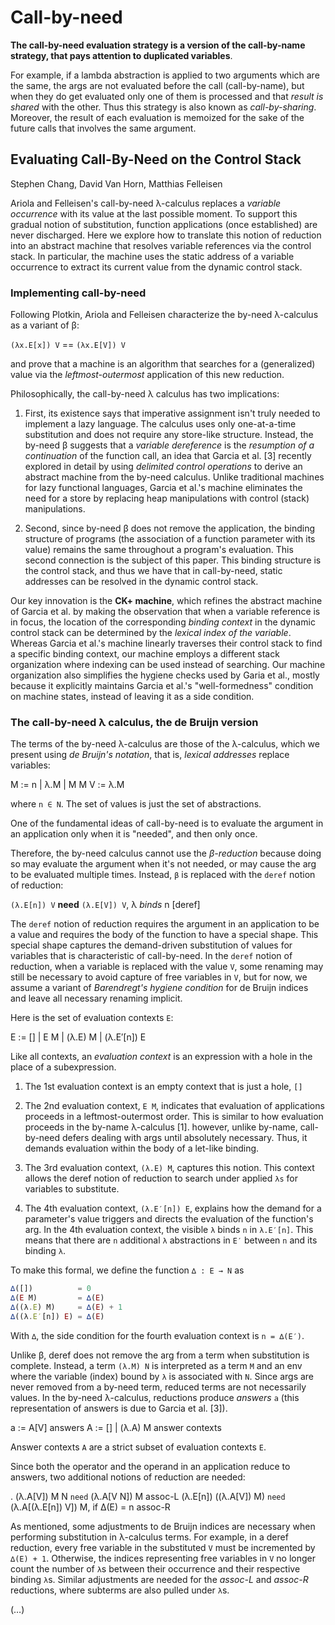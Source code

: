 # Call-by-need

**The call-by-need evaluation strategy is a version of the call-by-name strategy, that pays attention to duplicated variables**.

For example, if a lambda abstraction is applied to two arguments which are the same, the args are not evaluated before the call (call-by-name), but when they do get evaluated only one of them is processed and that *result is shared* with the other. Thus this strategy is also known as *call-by-sharing*. Moreover, the result of each evaluation is memoized for the sake of the future calls that involves the same argument.

## Evaluating Call-By-Need on the Control Stack
Stephen Chang, David Van Horn, Matthias Felleisen

Ariola and Felleisen's call-by-need λ-calculus replaces a *variable occurrence* with its value at the last possible moment. To support this gradual notion of substitution, function applications (once established) are never discharged. Here we explore how to translate this notion of reduction into an abstract machine that resolves variable references via the control stack. In particular, the machine uses the static address of a variable occurrence to extract its current value from the dynamic control stack.

### Implementing call-by-need

Following Plotkin, Ariola and Felleisen characterize the by-need λ-calculus as a variant of β:

`(λx.E[x]) V` == `(λx.E[V]) V`

and prove that a machine is an algorithm that searches for a (generalized) value via the *leftmost-outermost* application of this new reduction.

Philosophically, the call-by-need λ calculus has two implications:

1. First, its existence says that imperative assignment isn't truly needed to implement a lazy language. The calculus uses only one-at-a-time substitution and does not require any store-like structure. Instead, the by-need β suggests that a *variable dereference* is the *resumption of a continuation* of the function call, an idea that Garcia et al. [3] recently explored in detail by using *delimited control operations* to derive an abstract machine from the by-need calculus. Unlike traditional machines for lazy functional languages, Garcia et al.'s machine eliminates the need for a store by replacing heap manipulations with control (stack) manipulations.

2. Second, since by-need β does not remove the application, the binding structure of programs (the association of a function parameter with its value) remains the same throughout a program's evaluation. This second connection is the subject of this paper. This binding structure is the control stack, and thus we have that in call-by-need, static addresses can be resolved in the dynamic control stack.

Our key innovation is the **CK+ machine**, which refines the abstract machine of Garcia et al. by making the observation that when a variable reference is in focus, the location of the corresponding *binding context* in the dynamic control stack can be determined by the *lexical index of the variable*. Whereas Garcia et al.'s machine linearly traverses their control stack to find a specific binding context, our machine employs a different stack organization where indexing can be used instead of searching. Our machine organization also simplifies the hygiene checks used by Garia et al., mostly because it explicitly maintains Garcia et al.'s "well-formedness" condition on machine states, instead of leaving it as a side condition.


### The call-by-need λ calculus, the de Bruijn version

The terms of the by-need λ-calculus are those of the λ-calculus, which we present using *de Bruijn's notation*, that is, *lexical addresses* replace variables:

M := n | λ.M | M M
V :=     λ.M

where `n ∈ N`. The set of values is just the set of abstractions.

One of the fundamental ideas of call-by-need is to evaluate the argument in an application only when it is "needed", and then only once.

Therefore, the by-need calculus cannot use the *β-reduction* because doing so may evaluate the argument when it's not needed, or may cause the arg to be evaluated multiple times. Instead, `β` is replaced with the `deref` notion of reduction:

`(λ.E[n]) V` **need** `(λ.E[V]) V`, λ *binds* n           [deref]

The `deref` notion of reduction requires the argument in an application to be a value and requires the body of the function to have a special shape. This special shape captures the demand-driven substitution of values for variables that is characteristic of call-by-need. In the `deref` notion of reduction, when a variable is replaced with the value `V`, some renaming may still be necessary to avoid capture of free variables in `V`, but for now, we assume a variant of *Barendregt's hygiene condition* for de Bruijn indices and leave all necessary renaming implicit.

Here is the set of evaluation contexts `E`:

E := [] | E M | (λ.E) M | (λ.E′[n]) E


Like all contexts, an *evaluation context* is an expression with a hole in the place of a subexpression.

1. The 1st evaluation context is an empty context that is just a hole, `[]`

2. The 2nd evaluation context, `E M`, indicates that evaluation of applications proceeds in a leftmost-outermost order. This is similar to how evaluation proceeds in the by-name λ-calculus [1]. however, unlike by-name, call-by-need defers dealing with args until absolutely necessary. Thus, it demands evaluation within the body of a let-like binding.

3. The 3rd evaluation context, `(λ.E) M`, captures this notion. This context allows the deref notion of reduction to search under applied `λs` for variables to substitute.

4. The 4th evaluation context, `(λ.E′[n]) E`, explains how the demand for a parameter's value triggers and directs the evaluation of the function's arg. In the 4th evaluation context, the visible `λ` binds `n` in `λ.E′[n]`. This means that there are `n` additional `λ` abstractions in `E′` between `n` and its binding `λ`.

To make this formal, we define the function `∆ : E → N` as

```js
∆([])          = 0
∆(E M)         = ∆(E)
∆((λ.E) M)     = ∆(E) + 1
∆((λ.E′[n]) E) = ∆(E)
```

With `∆`, the side condition for the fourth evaluation context is `n = ∆(E′)`.

Unlike β, deref does not remove the arg from a term when substitution is complete. Instead, a term `(λ.M) N` is interpreted as a term `M` and an env where the variable (index) bound by `λ` is associated with `N`. Since args are never removed from a by-need term, reduced terms are not necessarily values. In the by-need λ-calculus, reductions produce *answers* `a` (this representation of answers is due to Garcia et al. [3]).

a := A[V]                 answers
A := [] | (λ.A) M         answer contexts

Answer contexts `A` are a strict subset of evaluation contexts `E`.

Since both the operator and the operand in an application reduce to answers, two additional notions of reduction are needed:

.         (λ.A[V]) M N `need` (λ.A[V N]) M                         assoc-L
(λ.E[n]) ((λ.A[V]) M)  `need` (λ.A[(λ.E[n]) V]) M, if ∆(E) = n     assoc-R


As mentioned, some adjustments to de Bruijn indices are necessary when performing substitution in λ-calculus terms. For example, in a deref reduction, every free variable in the substituted `V` must be incremented by `∆(E) + 1`. Otherwise, the indices representing free variables in `V` no longer count the number of `λ`s between their occurrence and their respective binding `λ`s. Similar adjustments are needed for the *assoc-L* and *assoc-R* reductions, where subterms are also pulled under `λ`s.

(…)
